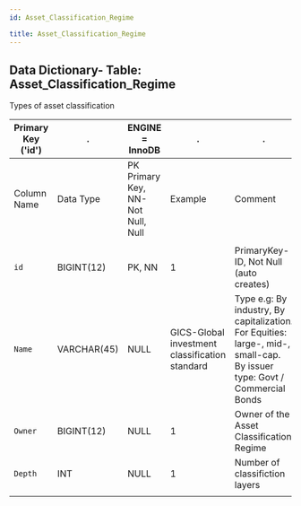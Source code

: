 ```yaml
---
id: Asset_Classification_Regime

title: Asset_Classification_Regime
---
```


## Data Dictionary- Table: Asset_Classification_Regime

Types of asset classification 
  
 
| Primary Key ('id')|.|ENGINE = InnoDB|.|.|
|---|---|---|---|---|
|Column Name| Data Type|PK Primary Key, NN-Not Null, Null|Example|Comment|
||
|`id` |BIGINT(12)|PK, NN|1|PrimaryKey-ID, Not Null (auto creates)|
|`Name`| VARCHAR(45)| NULL|GICS-Global investment classification standard|Type e.g: By industry, By capitalization. For Equities: large-, mid-, small-cap. By issuer type: Govt / Commercial Bonds|
|`Owner`| BIGINT(12)| NULL|1|Owner of the Asset Classification Regime |
|`Depth`|INT| NULL|1|Number of classifiction layers|
||

